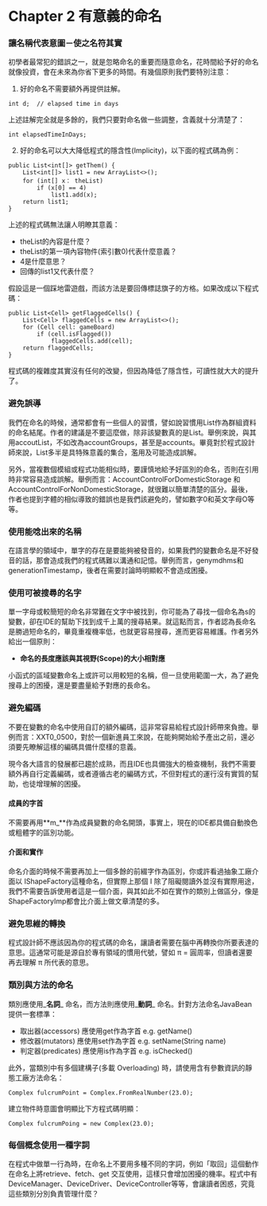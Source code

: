 # Chapter 2 有意義的命名

### 讓名稱代表意圖－使之名符其實

初學者最常犯的錯誤之一，就是忽略命名的重要而隨意命名，花時間給予好的命名就像投資，會在未來為你省下更多的時間。有幾個原則我們要特別注意：

1. 好的命名不需要額外再提供註解。

```text
int d;  // elapsed time in days
```

上述註解完全就是多餘的，我們只要對命名做一些調整，含義就十分清楚了：

```text
int elapsedTimeInDays;
```

2. 好的命名可以大大降低程式的隱含性\(Implicity\)，以下面的程式碼為例：

```text
public List<int[]> getThem() {
    List<int[]> list1 = new ArrayList<>();
    for (int[] x： theList)
        if (x[0] == 4)
            list1.add(x);
    return list1;
}
```

上述的程式碼無法讓人明瞭其意義：

* theList的內容是什麼？
* theList的第一項內容物件\(索引數0\)代表什麼意義？
* 4是什麼意思？
* 回傳的list1又代表什麼？

假設這是一個踩地雷遊戲，而該方法是要回傳標誌旗子的方格。如果改成以下程式碼：

```text
public List<Cell> getFlaggedCells() {
    List<Cell> flaggedCells = new ArrayList<>();
    for (Cell cell: gameBoard)
        if (cell.isFlagged())
            flaggedCells.add(cell);
    return flaggedCells;
}
```

程式碼的複雜度其實沒有任何的改變，但因為降低了隱含性，可讀性就大大的提升了。

### 避免誤導

我們在命名的時候，通常都會有一些個人的習慣，譬如說習慣用List作為群組資料的命名結尾。作者的建議是不要這麼做，除非該變數真的是List。舉例來說，與其用accoutList，不如改為accountGroups，甚至是accounts。畢竟對於程式設計師來說，List多半是具特殊意義的集合，濫用及可能造成誤解。

另外，當複數個模組或程式功能相似時，要謹慎地給予好區別的命名，否則在引用時非常容易造成誤解。舉例而言：AccountControlForDomesticStorage 和 AccountControlForNonDomesticStorage，就很難以簡單清楚的區分。最後，作者也提到字體的相似導致的錯誤也是我們該避免的，譬如數字0和英文字母O等等。

### 使用能唸出來的名稱

在語言學的領域中，單字的存在是要能夠被發音的，如果我們的變數命名是不好發音的話，那會造成我們的程式碼難以溝通和記憶。舉例而言，genymdhms和generationTimestamp，後者在需要討論時明顯較不會造成困擾。

### 使用可被搜尋的名字

單一字母或較簡短的命名非常難在文字中被找到，你可能為了尋找一個命名為s的變數，卻在IDE的幫助下找到成千上萬的搜尋結果。就這點而言，作者認為長命名是勝過短命名的，畢竟重複機率低，也就更容易搜尋，進而更容易維護。作者另外給出一個原則：

* **命名的長度應該與其視野\(Scope\)的大小相對應**

小函式的區域變數命名上或許可以用較短的名稱，但一旦使用範圍一大，為了避免搜尋上的困擾，還是要盡量給予對應的長命名。

### 避免編碼

不要在變數的命名中使用自訂的額外編碼，這非常容易給程式設計師帶來負擔。舉例而言：XXT0\_0500，對於一個新進員工來說，在能夠開始給予產出之前，還必須要先瞭解這樣的編碼具備什麼樣的意義。

現今各大語言的發展都已趨於成熟，而且IDE也具備強大的檢查機制，我們不需要額外再自行定義編碼，或者遵循古老的編碼方式，不但對程式的運行沒有實質的幫助，也徒增理解的困擾。

#### 成員的字首

不需要再用**m\_**作為成員變數的命名開頭，事實上，現在的IDE都具備自動換色或粗體字的區別功能。

#### 介面和實作

命名介面的時候不需要再加上一個多餘的前綴字作為區別，你或許看過抽象工廠介面以 IShapeFactory這種命名，但實際上那個 I 除了阻礙閱讀外並沒有實際用途，我們不需要告訴使用者這是一個介面，與其如此不如在實作的類別上做區分，像是ShapeFactoryImp都會比介面上做文章清楚的多。

### 避免思維的轉換

程式設計師不應該因為你的程式碼的命名，讓讀者需要在腦中再轉換你所要表達的意思。這通常可能是源自於專有領域的慣用代號，譬如 π = 圓周率，但讀者還要再去理解 π 所代表的意思。

### 類別與方法的命名

類別應使用_**名詞**_ 命名，而方法則應使用_**動詞**_ 命名。針對方法命名JavaBean提供一套標準：

* 取出器\(accessors\) 應使用get作為字首     e.g. getName\(\)
* 修改器\(mutators\) 應使用set作為字首       e.g. setName\(String name\)
* 判定器\(predicates\) 應使用is作為字首       e.g. isChecked\(\)

此外，當類別中有多個建構子\(多載 Overloading\) 時，請使用含有參數資訊的靜態工廠方法命名：

```text
Complex fulcrumPoint = Complex.FromRealNumber(23.0);
```

建立物件時意圖會明顯比下方程式碼明顯：

```text
Complex fulcrumPoing = new Complex(23.0);
```

### 每個概念使用一種字詞

在程式中做單一行為時，在命名上不要用多種不同的字詞，例如「取回」這個動作在命名上將retrieve、fetch、get 交互使用，這樣只會增加困擾的機率。程式中有DeviceManager、DeviceDriver、DeviceController等等，會讓讀者困惑，究竟這些類別分別負責管理什麼？

